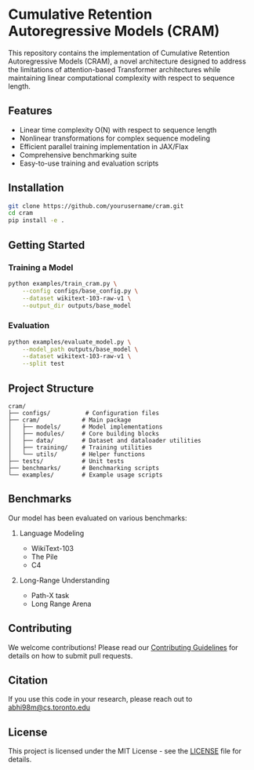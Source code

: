 # Cumulative Retention Autoregressive Models (CRAM)

This repository contains the implementation of Cumulative Retention Autoregressive Models (CRAM), a novel architecture designed to address the limitations of attention-based Transformer architectures while maintaining linear computational complexity with respect to sequence length.

## Features

- Linear time complexity O(N) with respect to sequence length
- Nonlinear transformations for complex sequence modeling
- Efficient parallel training implementation in JAX/Flax
- Comprehensive benchmarking suite
- Easy-to-use training and evaluation scripts

## Installation

```bash
git clone https://github.com/yourusername/cram.git
cd cram
pip install -e .
```

## Getting Started

### Training a Model

```bash
python examples/train_cram.py \
    --config configs/base_config.py \
    --dataset wikitext-103-raw-v1 \
    --output_dir outputs/base_model
```

### Evaluation

```bash
python examples/evaluate_model.py \
    --model_path outputs/base_model \
    --dataset wikitext-103-raw-v1 \
    --split test
```

## Project Structure

```
cram/
├── configs/          # Configuration files
├── cram/            # Main package
│   ├── models/      # Model implementations
│   ├── modules/     # Core building blocks
│   ├── data/        # Dataset and dataloader utilities
│   ├── training/    # Training utilities
│   └── utils/       # Helper functions
├── tests/           # Unit tests
├── benchmarks/      # Benchmarking scripts
└── examples/        # Example usage scripts
```

## Benchmarks

Our model has been evaluated on various benchmarks:

1. Language Modeling
   - WikiText-103
   - The Pile
   - C4

2. Long-Range Understanding
   - Path-X task
   - Long Range Arena

## Contributing

We welcome contributions! Please read our [Contributing Guidelines](CONTRIBUTING.md) for details on how to submit pull requests.

## Citation

If you use this code in your research, please reach out to abhi98m@cs.toronto.edu

## License

This project is licensed under the MIT License - see the [LICENSE](LICENSE) file for details.

